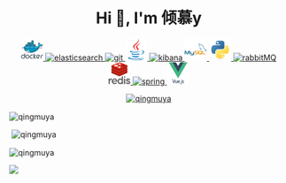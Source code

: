 <h1 align="center">Hi 👋, I'm 倾慕y</h1>



<p  align="center">         <a href="https://www.docker.com/" target="_blank"  rel="noreferrer">           <img  src="https://raw.githubusercontent.com/devicons/devicon/master/icons/docker/docker-original-wordmark.svg"  alt="docker" width="40" height="40"/>         </a>                   <a href="https://www.elastic.co" target="_blank"  rel="noreferrer">           <img  src="https://www.vectorlogo.zone/logos/elastic/elastic-icon.svg"  alt="elasticsearch" width="40" height="40"/>         </a>                   <a href="https://git-scm.com/" target="_blank"  rel="noreferrer">           <img  src="https://www.vectorlogo.zone/logos/git-scm/git-scm-icon.svg"  alt="git" width="40" height="40"/>         </a>                   <a href="https://www.java.com" target="_blank"  rel="noreferrer">           <img  src="https://raw.githubusercontent.com/devicons/devicon/master/icons/java/java-original.svg"  alt="java" width="40" height="40"/>         </a>                   <a href="https://www.elastic.co/kibana" target="_blank"  rel="noreferrer">           <img  src="https://www.vectorlogo.zone/logos/elasticco_kibana/elasticco_kibana-icon.svg"  alt="kibana" width="40" height="40"/>         </a>                   <a href="https://www.mysql.com/" target="_blank"  rel="noreferrer">           <img  src="https://raw.githubusercontent.com/devicons/devicon/master/icons/mysql/mysql-original-wordmark.svg"  alt="mysql" width="40" height="40"/>         </a>                   <a href="https://www.python.org" target="_blank"  rel="noreferrer">           <img  src="https://raw.githubusercontent.com/devicons/devicon/master/icons/python/python-original.svg"  alt="python" width="40" height="40"/>         </a>                   <a href="https://www.rabbitmq.com" target="_blank"  rel="noreferrer">           <img  src="https://www.vectorlogo.zone/logos/rabbitmq/rabbitmq-icon.svg"  alt="rabbitMQ" width="40" height="40"/>         </a>                   <a href="https://redis.io" target="_blank"  rel="noreferrer">           <img  src="https://raw.githubusercontent.com/devicons/devicon/master/icons/redis/redis-original-wordmark.svg"  alt="redis" width="40" height="40"/>         </a>                   <a href="https://spring.io/" target="_blank"  rel="noreferrer">           <img  src="https://www.vectorlogo.zone/logos/springio/springio-icon.svg"  alt="spring" width="40" height="40"/>         </a>                   <a href="https://vuejs.org/" target="_blank"  rel="noreferrer">           <img  src="https://raw.githubusercontent.com/devicons/devicon/master/icons/vuejs/vuejs-original-wordmark.svg"  alt="vuejs" width="40" height="40"/>         </a>         </p>



<p align="center"> <a href="https://github.com/ryo-ma/github-profile-trophy"><img src="https://github-profile-trophy.vercel.app/?username=qingmuya" alt="qingmuya" /></a> </p>



<p><img align="center" src="https://github-readme-stats.vercel.app/api/top-langs?username=qingmuya&show_icons=true&locale=en&layout=compact" alt="qingmuya" /></p>

<p>&nbsp;<img align="center" src="https://github-readme-stats.vercel.app/api?username=qingmuya&show_icons=true&locale=es" alt="qingmuya" /></p>



<p><img align="center" src="https://github-readme-streak-stats.herokuapp.com/?user=qingmuya&" alt="qingmuya" /></p>



![](https://count.getloli.com/get/@qingmuya.github.readme)


